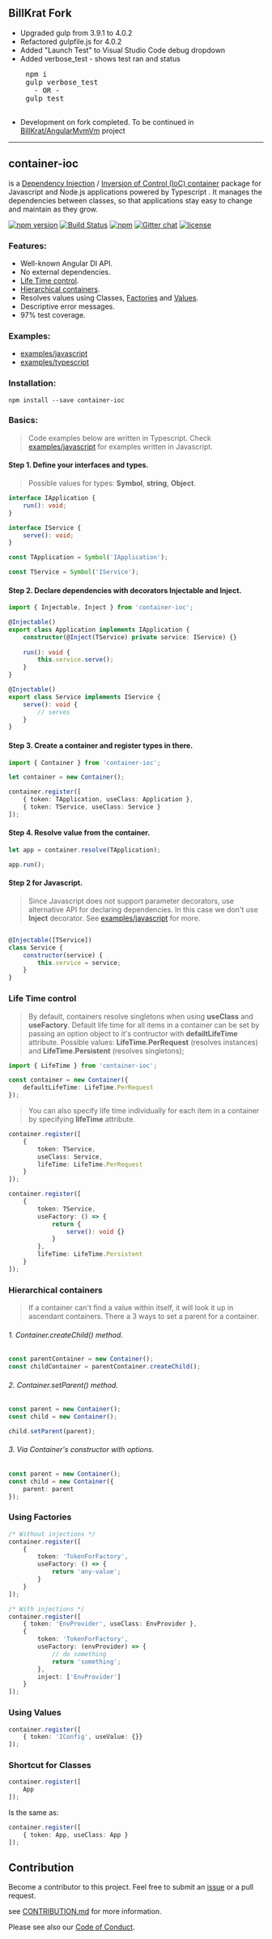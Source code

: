 ## BillKrat Fork
 * Upgraded gulp from 3.9.1 to 4.0.2
 * Refactored gulpfile.js for 4.0.2
 * Added "Launch Test" to Visual Studio Code debug dropdown
 * Added verbose_test - shows test ran and status

 <pre>
    npm i
    gulp verbose_test
      - OR -
    gulp test
 </pre>

 * Development on fork completed.  To be continued in [BillKrat/AngularMvmVm](https://github.com/BillKrat/AngularMvpVm) project
<hr>

## **container-ioc** 
is a [Dependency Injection](https://en.wikipedia.org/wiki/Dependency_injection) / [Inversion of Control (IoC) container](http://martinfowler.com/articles/injection.html) package for Javascript and Node.js applications powered by Typescript . It manages the dependencies between classes, so that applications stay easy to change and maintain as they grow.

[![npm version](https://badge.fury.io/js/container-ioc.svg)](https://badge.fury.io/js/container-ioc)
[![Build Status](https://travis-ci.org/typesoft/container-ioc.svg?branch=master)](https://travis-ci.org/typesoft/container-ioc)
[![npm](https://img.shields.io/npm/dt/container-ioc.svg)](https://www.npmjs.com/package/container-ioc)
[![Gitter chat](https://badges.gitter.im/typesoft-org/container-ioc.png)](https://gitter.im/typesoft-org/container-ioc)
[![license](https://img.shields.io/github/license/thohoh/container-ioc.svg)](https://github.com/thohoh/container-ioc/blob/master/LICENSE)

### Features:
* Well-known Angular DI API.
* No external dependencies.
* [Life Time control](#life-time-control).
* [Hierarchical containers](#hierarchical-containers).
* Resolves values using Classes, [Factories](#using-factories) and [Values](#using-values).
* Descriptive error messages.
* 97% test coverage.

### Examples:  
* [examples/javascript](examples/javascript)
* [examples/typescript](examples/typescript)


### Installation:
```
npm install --save container-ioc
```
### Basics:
> Code examples below are written in Typescript. Check [examples/javascript](examples/javascript) for examples written in Javascript.

#### Step 1. Define your interfaces and types.
> Possible values for types: **Symbol**, **string**, **Object**.

```typescript
interface IApplication {
    run(): void;
}

interface IService {
    serve(): void;
}

const TApplication = Symbol('IApplication');

const TService = Symbol('IService');
```

#### Step 2. Declare dependencies with decorators **Injectable** and **Inject**.

```typescript
import { Injectable, Inject } from 'container-ioc';

@Injectable()
export class Application implements IApplication {
    constructor(@Inject(TService) private service: IService) {}
    
    run(): void {
        this.service.serve();
    }
}

@Injectable()
export class Service implements IService {
    serve(): void {
        // serves
    }
}
```

#### Step 3. Create a container and register types in there.

```typescript
import { Container } from 'container-ioc';

let container = new Container();

container.register([
    { token: TApplication, useClass: Application },
    { token: TService, useClass: Service }
]);
```

#### Step 4. Resolve value from the container.

```typescript
let app = container.resolve(TApplication);

app.run();
```

#### Step 2 for Javascript.
> Since Javascript does not support parameter decorators, use alternative API for declaring dependencies. In this case we don't use **Inject** decorator. See [examples/javascript](examples/javascript) for more.
```javascript

@Injectable([TService])
class Service {
    constructor(service) {
        this.service = service;
    }
}
```

### Life Time control
> By default, containers resolve singletons when using **useClass** and **useFactory**.
Default life time for all items in a container can be set by passing an option object to it's contructor with **defailtLifeTime** attribute. Possible values: **LifeTime.PerRequest** (resolves instances) and **LifeTime.Persistent** (resolves singletons);

```typescript
import { LifeTime } from 'container-ioc';

const container = new Container({
    defaultLifeTime: LifeTime.PerRequest
});
```
> You can also specify life time individually for each item in a container by specifying **lifeTime** attribute.

```typescript
container.register([
    {
        token: TService,
        useClass: Service,
        lifeTime: LifeTime.PerRequest
    }
]);
```
```typescript
container.register([
    {
        token: TService,
        useFactory: () => {
            return {
                serve(): void {}
            }
        },
        lifeTime: LifeTime.Persistent
    }
]);
```

### Hierarchical containers
> If a container can't find a value within itself, it will look it up in ascendant containers. There a 3 ways to set a parent for a container.

###### 1. Container.createChild() method.
```typescript
const parentContainer = new Container();
const childContainer = parentContainer.createChild();
```

###### 2. Container.setParent() method.
```typescript
const parent = new Container();
const child = new Container();

child.setParent(parent);
```

###### 3. Via Container's constructor with options.
```typescript
const parent = new Container();
const child = new Container({
    parent: parent
});
```

### Using Factories
```typescript
/* Without injections */
container.register([
    {
        token: 'TokenForFactory',
        useFactory: () => {
            return 'any-value';
        }
    }
]);

/* With injections */
container.register([
    { token: 'EnvProvider', useClass: EnvProvider },
    {
        token: 'TokenForFactory',
        useFactory: (envProvider) => {
            // do something
            return 'something';
        },
        inject: ['EnvProvider']
    }
]);
```

### Using Values 
```typescript
container.register([
    { token: 'IConfig', useValue: {}}
]);
```

### Shortcut for Classes
```typescript
container.register([
    App
]);
```
Is the same as:
```typescript
container.register([
    { token: App, useClass: App }
]);
```

## Contribution
Become a contributor to this project. Feel free to submit an [issue](https://github.com/thohoh/container-ioc/issues) or a pull request.

see [CONTRIBUTION.md](CONTRIBUTION.md) for more information.

Please see also our [Code of Conduct](CODE_OF_CONDUCT.md).